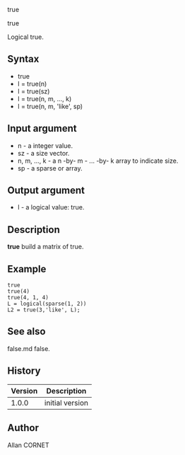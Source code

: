 



true


true

Logical true.

## Syntax

- true
- l = true(n)
- l = true(sz)
- l = true(n, m, ..., k)
- l = true(n, m, 'like', sp)

## Input argument

 - n - a integer value.
 - sz - a size vector.
 - n, m, ..., k - a n -by- m - ... -by- k array to indicate size.
 - sp - a sparse or array.

## Output argument

 - l - a logical value: true.

## Description


  <p><b>true</b> build a matrix of true.</p>


## Example

```Nelson
true
true(4)
true(4, 1, 4)
L = logical(sparse(1, 2))
L2 = true(3,'like', L);
```

## See also

false.md false.
## History

|Version|Description|
|------|------|
|1.0.0|initial version|


## Author

Allan CORNET



